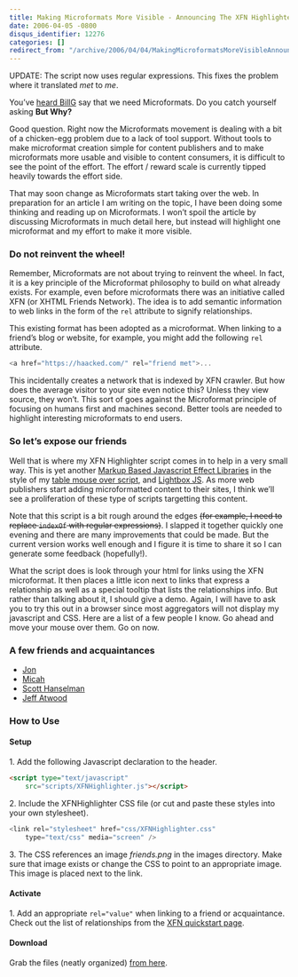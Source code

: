 ```yaml
---
title: Making Microformats More Visible - Announcing The XFN Highlighter Script
date: 2006-04-05 -0800
disqus_identifier: 12276
categories: []
redirect_from: "/archive/2006/04/04/MakingMicroformatsMoreVisibleAnnouncingTheXFNHighlighterScript.aspx/"
---
```


UPDATE: The script now uses regular expressions. This fixes the problem
where it translated *met* to *me*.

You’ve [heard
BillG](http://microformats.org/blog/2006/03/20/bill-gates-at-mix06-we-need-microformats/ "We Need Microformats")
say that we need Microformats. Do you catch yourself asking **But Why?**

Good question. Right now the Microformats movement is dealing with a bit
of a chicken-egg problem due to a lack of tool support. Without tools to
make microformat creation simple for content publishers and to make
microformats more usable and visible to content consumers, it is
difficult to see the point of the effort. The effort / reward scale is
currently tipped heavily towards the effort side.

That may soon change as Microformats start taking over the web. In
preparation for an article I am writing on the topic, I have been doing
some thinking and reading up on Microformats. I won’t spoil the article
by discussing Microformats in much detail here, but instead will
highlight one microformat and my effort to make it more visible.

### Do not reinvent the wheel!

Remember, Microformats are not about trying to reinvent the wheel. In
fact, it is a key principle of the Microformat philosophy to build on
what already exists. For example, even before microformats there was an
initiative called XFN (or XHTML Friends Network). The idea is to add
semantic information to web links in the form of the `rel` attribute to
signify relationships.

This existing format has been adopted as a microformat. When linking to
a friend’s blog or website, for example, you might add the following
`rel` attribute.

```csharp
<a href="https://haacked.com/" rel="friend met">...
```

This incidentally creates a network that is indexed by XFN crawler. But
how does the average visitor to your site even notice this? Unless they
view source, they won’t. This sort of goes against the Microformat
principle of focusing on humans first and machines second. Better tools
are needed to highlight interesting microformats to end users.

### So let’s expose our friends

Well that is where my XFN Highlighter script comes in to help in a very
small way. This is yet another [Markup Based Javascript Effect
Libraries](http://weblogs.asp.net/jgalloway/archive/2006/01/18/435857.aspx "Article Highlighting Several Neat Javascript Libraries")
in the style of my [table mouse over
script](/archive/2006/02/05/AddingMouseOverRowHighlightingToTables.aspx "Adding MouseOver Row Highlighting To Tables"),
and [Lightbox
JS](http://www.huddletogether.com/projects/lightbox/ "Script to Display Pics In a Neat Way").
As more web publishers start adding microformatted content to their
sites, I think we’ll see a proliferation of these type of scripts
targetting this content.

Note that this script is a bit rough around the edges ~~(for example, I
need to replace `indexOf` with regular expressions)~~. I slapped it
together quickly one evening and there are many improvements that could
be made. But the current version works well enough and I figure it is
time to share it so I can generate some feedback (hopefully!).

What the script does is look through your html for links using the XFN
microformat. It then places a little icon next to links that express a
relationship as well as a special tooltip that lists the relationships
info. But rather than talking about it, I should give a demo. Again, I
will have to ask you to try this out in a browser since most aggregators
will not display my javascript and CSS. Here are a list of a few people
I know. Go ahead and move your mouse over them. Go on now.

### A few friends and acquaintances

-   [Jon](http://weblogs.asp.net/jgalloway/ "Jon's Blog")
-   [Micah](http://www.micahdylan.com/ "Micah's Blog")
-   [Scott Hanselman](http://www.hanselman.com/blog/ "Scott's Blog")
-   [Jeff Atwood](http://codinghorror.com/blog/ "Jeff's Blog")

### How to Use

#### Setup

​1. Add the following Javascript declaration to the header.

```html
<script type="text/javascript" 
    src="scripts/XFNHighlighter.js"></script>
```

​2. Include the XFNHighlighter CSS file (or cut and paste these styles
into your own stylesheet).

```csharp
<link rel="stylesheet" href="css/XFNHighlighter.css" 
    type="text/css" media="screen" />
```

​3. The CSS references an image *friends.png* in the images directory.
Make sure that image exists or change the CSS to point to an appropriate
image. This image is placed next to the link.

#### Activate

​1. Add an appropriate `rel="value"` when linking to a friend or
acquaintance. Check out the list of relationships from the [XFN
quickstart page](http://gmpg.org/xfn/join "Join the XFN").

#### Download

Grab the files (neatly organized) [from
here](http://tools.veloc-it.com/tabid/58/grm2id/6/Default.aspx "XFN Highlighter code").

